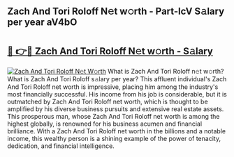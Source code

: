 ## Zach And Tori Roloff N𝚎t w𝚘rth - Part-IcV S𝚊lary per year aV4bO

# <h2><a href="http://gc3n7t.nevu.top/?p=Zach+And+Tori+Roloff">🔗 👉🔴 Zach And Tori Roloff N𝚎t w𝚘rth - S𝚊lary</a></h2>

[![Zach And Tori Roloff N𝚎t W𝚘rth](https://i.imgur.com/Oavwk0R.jpeg)](http://gc3n7t.nevu.top/?p=Zach+And+Tori+Roloff)
What is Zach And Tori Roloff n𝚎t w𝚘rth? What is Zach And Tori Roloff s𝚊lary per year?
This affluent individual's Zach And Tori Roloff net worth is impressive, placing him among the industry's most financially successful. His income from his job is considerable, but it is outmatched by Zach And Tori Roloff net worth, which is thought to be amplified by his diverse business pursuits and extensive real estate assets. This prosperous man, whose Zach And Tori Roloff net worth is among the highest globally, is renowned for his business acumen and financial brilliance. With a Zach And Tori Roloff net worth in the billions and a notable income, this wealthy person is a shining example of the power of tenacity, dedication, and financial intelligence.
